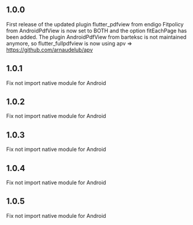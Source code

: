 ## 1.0.0

First release of the updated plugin flutter_pdfview from endigo
Fitpolicy from AndroidPdfView is now set to BOTH and the option fitEachPage has been added.
The plugin AndroidPdfView from barteksc is not maintained anymore, so flutter_fullpdfview is now using apv => https://github.com/arnaudelub/apv


## 1.0.1

Fix not import native module for Android

## 1.0.2

Fix not import native module for Android

## 1.0.3

Fix not import native module for Android

## 1.0.4

Fix not import native module for Android

## 1.0.5

Fix not import native module for Android